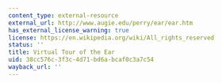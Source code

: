 ```yaml
---
content_type: external-resource
external_url: http://www.augie.edu/perry/ear/ear.htm
has_external_license_warning: true
license: https://en.wikipedia.org/wiki/All_rights_reserved
status: ''
title: Virtual Tour of the Ear
uid: 38cc576c-3f3c-4d71-bd6a-bcaf0c3a7c54
wayback_url: ''
---
```

